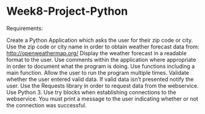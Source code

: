 # Week8-Project-Python
Requirements: 

Create a Python Application which asks the user for their zip code or city.
Use the zip code or city name in order to obtain weather forecast data from: http://openweathermap.org/
Display the weather forecast in a readable format to the user.
Use comments within the application where appropriate in order to document what the program is doing.
Use functions including a main function.
Allow the user to run the program multiple times.
Validate whether the user entered valid data.  If valid data isn’t presented notify the user.
Use the Requests library in order to request data from the webservice.
Use Python 3.
Use try blocks when establishing connections to the webservice.  You must print a message to the user indicating whether or not the connection was successful.
